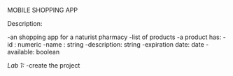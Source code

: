 MOBILE SHOPPING APP

Description: 

-an shopping app for a naturist pharmacy
-list of products
-a product has:
    -id : numeric
    -name : string
    -description: string
    -expiration date: date
    -available: boolean

*Lab 1:*
-create the project  